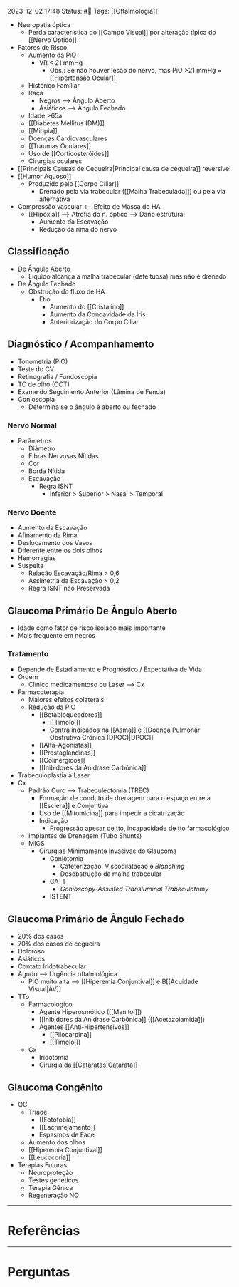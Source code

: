 2023-12-02 17:48
Status: #🌱 
Tags: [[Oftalmologia]]
<br/>
- Neuropatia óptica
	- Perda característica do [[Campo Visual]] por alteração típica do [[Nervo Óptico]]
- Fatores de Risco
	- Aumento da PiO
		- VR < 21 mmHg
			- Obs.: Se não houver lesão do nervo, mas PiO >21 mmHg = [[Hipertensão Ocular]]
	- Histórico Familiar
	- Raça
		- Negros --> Ângulo Aberto
		- Asiáticos --> Ângulo Fechado
	- Idade >65a
	- [[Diabetes Mellitus (DM)]]
	- [[Miopia]]
	- Doenças Cardiovasculares
	- [[Traumas Oculares]]
	- Uso de [[Corticosteróides]]
	- Cirurgias oculares
- [[Principais Causas de Cegueira|Principal causa de cegueira]] reversível
- [[Humor Aquoso]]
	- Produzido pelo [[Corpo Ciliar]]
		- Drenado pela via trabecular ([[Malha Trabeculada]]) ou pela via alternativa
- Compressão vascular <-- Efeito de Massa do HA
	- [[Hipóxia]] --> Atrofia do n. óptico --> Dano estrutural
		- Aumento da Escavação
		- Redução da rima do nervo
## Classificação
- De Ângulo Aberto
	- Líquido alcança a malha trabecular (defeituosa) mas não é drenado
- De Ângulo Fechado
	- Obstrução do fluxo de HA
		- Etio
			- Aumento do [[Cristalino]]
			- Aumento da Concavidade da Íris
			- Anteriorização do Corpo Ciliar
## Diagnóstico / Acompanhamento
- Tonometria (PiO)
- Teste do CV
- Retinografia / Fundoscopia
- TC de olho (OCT)
- Exame do Seguimento Anterior (Lâmina de Fenda)
- Gonioscopia
	- Determina se o ângulo é aberto ou fechado
### Nervo Normal
- Parâmetros
	- Diâmetro
	- Fibras Nervosas Nítidas
	- Cor
	- Borda Nítida
	- Escavação 
		- Regra ISNT
			- Inferior > Superior > Nasal > Temporal
### Nervo Doente
- Aumento da Escavação
- Afinamento da Rima
- Deslocamento dos Vasos
- Diferente entre os dois olhos
- Hemorragias
- Suspeita
	- Relação Escavação/Rima > 0,6
	- Assimetria da Escavação > 0,2
	- Regra ISNT não Preservada
## Glaucoma Primário De Ângulo Aberto
- Idade como fator de risco isolado mais importante
- Mais frequente em negros
### Tratamento
- Depende de Estadiamento e Prognóstico / Expectativa de Vida
- Ordem
	- Clínico medicamentoso ou Laser --> Cx
- Farmacoterapia
	- Maiores efeitos colaterais
	- Redução da PiO
		- [[Betabloqueadores]]
			- [[Timolol]]
			- Contra indicados na [[Asma]] e [[Doença Pulmonar Obstrutiva Crônica (DPOC)|DPOC]]
		- [[Alfa-Agonistas]]
		- [[Prostaglandinas]]
		- [[Colinérgicos]]
		- [[Inibidores da Anidrase Carbônica]]
- Trabeculoplastia à Laser
- Cx
	- Padrão Ouro --> Trabeculectomia (TREC)
		- Formação de conduto de drenagem para o espaço entre a [[Esclera]] e Conjuntiva
		- Uso de [[Mitomicina]] para impedir a cicatrização
		- Indicação
			- Progressão apesar de tto, incapacidade de tto farmacológico
	- Implantes de Drenagem (Tubo Shunts)
	- MIGS
		- Cirurgias Minimamente Invasivas do Glaucoma
			- Goniotomia
				- Cateterização, Viscodilatação e _Blanching_
				- Desobstrução da malha trabecular
			- GATT
				- _Gonioscopy-Assisted Transluminal Trabeculotomy_
			- ISTENT
## Glaucoma Primário de Ângulo Fechado
- 20% dos casos
- 70% dos casos de cegueira
- Doloroso
- Asiáticos
- Contato Iridotrabecular
- Agudo --> Urgência oftalmológica
	- PiO muito alta --> [[Hiperemia Conjuntival]] e B[[Acuidade Visual|AV]]
- TTo
	- Farmacológico
		- Agente Hiperosmótico ([[Manitol]])
		- [[Inibidores da Anidrase Carbônica]] ([[Acetazolamida]])
		- Agentes [[Anti-Hipertensivos]]
			- [[Pilocarpina]]
			- [[Timolol]]
	- Cx
		- Iridotomia
		- Cirurgia da [[Cataratas|Catarata]]
## Glaucoma Congênito
- QC
	- Tríade
		- [[Fotofobia]]
		- [[Lacrimejamento]]
		- Espasmos de Face
	- Aumento dos olhos 
	- [[Hiperemia Conjuntival]]
	- [[Leucocoria]]
- Terapias Futuras
	- Neuroproteção
	- Testes genéticos
	- Terapia Gênica
	- Regeneração NO
____
# Referências
---
# Perguntas

